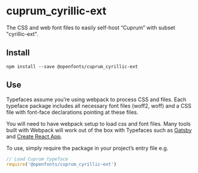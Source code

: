 
# cuprum_cyrillic-ext

The CSS and web font files to easily self-host “Cuprum” with subset "cyrillic-ext".

## Install

`npm install --save @openfonts/cuprum_cyrillic-ext`

## Use

Typefaces assume you’re using webpack to process CSS and files. Each typeface
package includes all necessary font files (woff2, woff) and a CSS file with
font-face declarations pointing at these files.

You will need to have webpack setup to load css and font files. Many tools built
with Webpack will work out of the box with Typefaces such as [Gatsby](https://github.com/gatsbyjs/gatsby)
and [Create React App](https://github.com/facebookincubator/create-react-app).

To use, simply require the package in your project’s entry file e.g.

```javascript
// Load Cuprum typeface
require('@openfonts/cuprum_cyrillic-ext')
```
